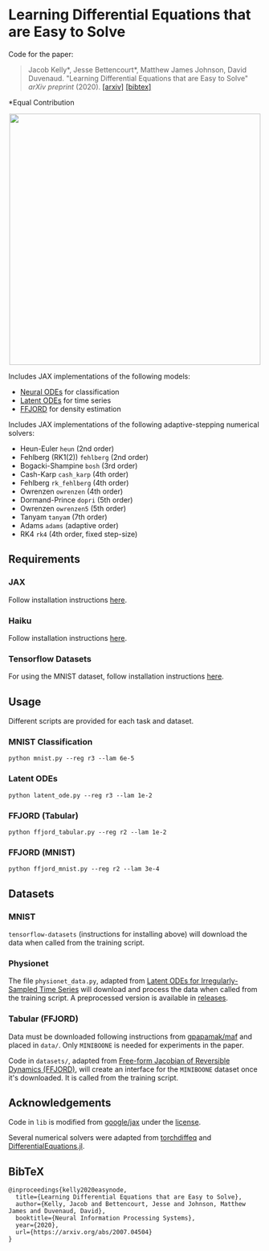 # Learning Differential Equations that are Easy to Solve
Code for the paper:

> Jacob Kelly*, Jesse Bettencourt*, Matthew James Johnson, David Duvenaud. "Learning Differential Equations that are Easy to Solve" _arXiv preprint_ (2020).
> [[arxiv]](https://arxiv.org/abs/2007.04504) [[bibtex]](#bibtex)

\*Equal Contribution

<p align="center">
<img align="middle" src="./assets/anim.gif" width="500" />
</p>

Includes JAX implementations of the following models:
- [Neural ODEs](https://arxiv.org/abs/1806.07366) for classification
- [Latent ODEs](https://arxiv.org/abs/1907.03907) for time series
- [FFJORD](https://arxiv.org/abs/1810.01367) for density estimation

Includes JAX implementations of the following adaptive-stepping numerical solvers:
- Heun-Euler `heun` (2nd order)
- Fehlberg (RK1(2)) `fehlberg` (2nd order)
- Bogacki-Shampine `bosh` (3rd order)
- Cash-Karp `cash_karp` (4th order)
- Fehlberg `rk_fehlberg` (4th order)
- Owrenzen `owrenzen` (4th order)
- Dormand-Prince `dopri` (5th order)
- Owrenzen `owrenzen5` (5th order)
- Tanyam `tanyam` (7th order)
- Adams `adams` (adaptive order)
- RK4 `rk4` (4th order, fixed step-size)

## Requirements

### JAX
Follow installation instructions [here](https://github.com/google/jax#installation).

### Haiku
Follow installation instructions [here](https://github.com/deepmind/dm-haiku#installation).

### Tensorflow Datasets
For using the MNIST dataset, follow installation instructions [here](https://github.com/tensorflow/datasets#installation).

## Usage
Different scripts are provided for each task and dataset.

### MNIST Classification

```
python mnist.py --reg r3 --lam 6e-5
```

### Latent ODEs

```
python latent_ode.py --reg r3 --lam 1e-2
```

### FFJORD (Tabular)

```
python ffjord_tabular.py --reg r2 --lam 1e-2
```

### FFJORD (MNIST)

```
python ffjord_mnist.py --reg r2 --lam 3e-4
```

## Datasets

### MNIST
`tensorflow-datasets` (instructions for installing above) will download the data when called from the training script.

### Physionet
The file `physionet_data.py`, adapted from [Latent ODEs for Irregularly-Sampled Time Series](https://github.com/YuliaRubanova/latent_ode) will download and process the data when called from the training script. A preprocessed version is available in [releases](https://github.com/jacobjinkelly/easy-neural-ode/releases/tag/1.0.0).

### Tabular (FFJORD)
Data must be downloaded following instructions from [gpapamak/maf](https://github.com/gpapamak/maf) and placed in `data/`. Only `MINIBOONE` is needed for experiments in the paper.

Code in `datasets/`, adapted from [Free-form Jacobian of Reversible Dynamics (FFJORD)](https://github.com/rtqichen/ffjord), will create an interface for the `MINIBOONE` dataset once it's downloaded. 
It is called from the training script.

## Acknowledgements

Code in `lib` is modified from [google/jax](https://github.com/google/jax) under the [license](https://github.com/google/jax/blob/master/LICENSE).

Several numerical solvers were adapted from [torchdiffeq](https://github.com/rtqichen/torchdiffeq) and [DifferentialEquations.jl](https://github.com/SciML/DifferentialEquations.jl).

## BibTeX

```
@inproceedings{kelly2020easynode,
  title={Learning Differential Equations that are Easy to Solve},
  author={Kelly, Jacob and Bettencourt, Jesse and Johnson, Matthew James and Duvenaud, David},
  booktitle={Neural Information Processing Systems},
  year={2020},
  url={https://arxiv.org/abs/2007.04504}
}
```

